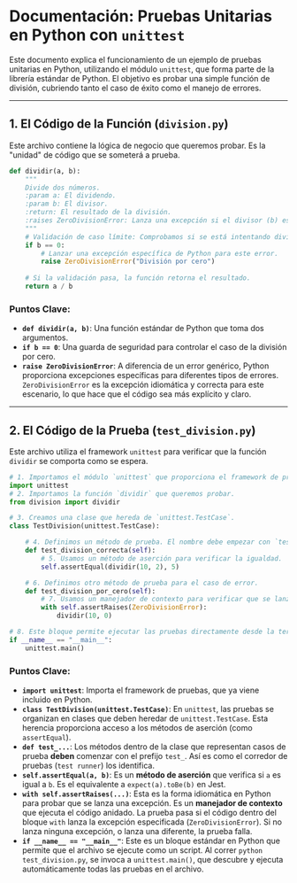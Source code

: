 # Documentación: Pruebas Unitarias en Python con `unittest`

Este documento explica el funcionamiento de un ejemplo de pruebas unitarias en Python, utilizando el módulo `unittest`, que forma parte de la librería estándar de Python. El objetivo es probar una simple función de división, cubriendo tanto el caso de éxito como el manejo de errores.

---

## 1. El Código de la Función (`division.py`)

Este archivo contiene la lógica de negocio que queremos probar. Es la "unidad" de código que se someterá a prueba.

```python
def dividir(a, b):
    """
    Divide dos números.
    :param a: El dividendo.
    :param b: El divisor.
    :return: El resultado de la división.
    :raises ZeroDivisionError: Lanza una excepción si el divisor (b) es 0.
    """
    # Validación de caso límite: Comprobamos si se está intentando dividir por cero.
    if b == 0:
        # Lanzar una excepción específica de Python para este error.
        raise ZeroDivisionError("División por cero")
    
    # Si la validación pasa, la función retorna el resultado.
    return a / b
```

### Puntos Clave:

*   **`def dividir(a, b)`**: Una función estándar de Python que toma dos argumentos.
*   **`if b == 0`**: Una guarda de seguridad para controlar el caso de la división por cero.
*   **`raise ZeroDivisionError`**: A diferencia de un error genérico, Python proporciona excepciones específicas para diferentes tipos de errores. `ZeroDivisionError` es la excepción idiomática y correcta para este escenario, lo que hace que el código sea más explícito y claro.

---

## 2. El Código de la Prueba (`test_division.py`)

Este archivo utiliza el framework `unittest` para verificar que la función `dividir` se comporta como se espera.

```python
# 1. Importamos el módulo `unittest` que proporciona el framework de pruebas.
import unittest
# 2. Importamos la función `dividir` que queremos probar.
from division import dividir

# 3. Creamos una clase que hereda de `unittest.TestCase`.
class TestDivision(unittest.TestCase):

    # 4. Definimos un método de prueba. El nombre debe empezar con `test_`.
    def test_division_correcta(self):
        # 5. Usamos un método de aserción para verificar la igualdad.
        self.assertEqual(dividir(10, 2), 5)

    # 6. Definimos otro método de prueba para el caso de error.
    def test_division_por_cero(self):
        # 7. Usamos un manejador de contexto para verificar que se lanza una excepción.
        with self.assertRaises(ZeroDivisionError):
            dividir(10, 0)

# 8. Este bloque permite ejecutar las pruebas directamente desde la terminal.
if __name__ == "__main__":
    unittest.main()
```

### Puntos Clave:

*   **`import unittest`**: Importa el framework de pruebas, que ya viene incluido en Python.
*   **`class TestDivision(unittest.TestCase)`**: En `unittest`, las pruebas se organizan en clases que deben heredar de `unittest.TestCase`. Esta herencia proporciona acceso a los métodos de aserción (como `assertEqual`).
*   **`def test_...`**: Los métodos dentro de la clase que representan casos de prueba **deben** comenzar con el prefijo `test_`. Así es como el corredor de pruebas (`test runner`) los identifica.
*   **`self.assertEqual(a, b)`**: Es un **método de aserción** que verifica si `a` es igual a `b`. Es el equivalente a `expect(a).toBe(b)` en Jest.
*   **`with self.assertRaises(...)`**: Esta es la forma idiomática en Python para probar que se lanza una excepción. Es un **manejador de contexto** que ejecuta el código anidado. La prueba pasa si el código dentro del bloque `with` lanza la excepción especificada (`ZeroDivisionError`). Si no lanza ninguna excepción, o lanza una diferente, la prueba falla.
*   **`if __name__ == "__main__"`**: Este es un bloque estándar en Python que permite que el archivo se ejecute como un script. Al correr `python test_division.py`, se invoca a `unittest.main()`, que descubre y ejecuta automáticamente todas las pruebas en el archivo.